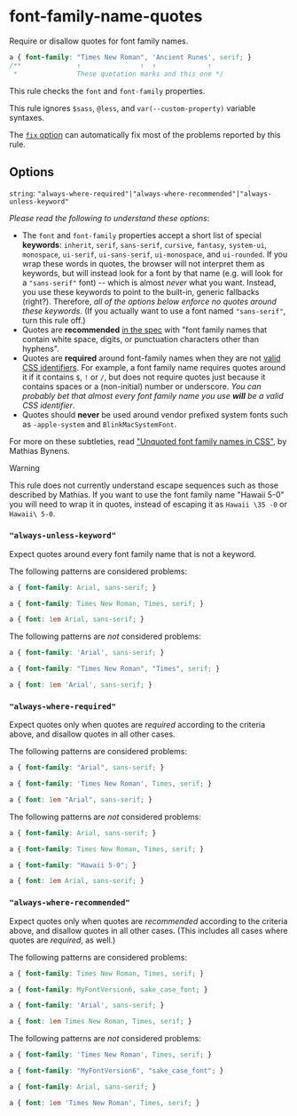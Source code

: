 # font-family-name-quotes

Require or disallow quotes for font family names.

<!-- prettier-ignore -->
```css
a { font-family: "Times New Roman", 'Ancient Runes', serif; }
/**              ↑               ↑  ↑             ↑
 *               These quotation marks and this one */
```

This rule checks the `font` and `font-family` properties.

This rule ignores `$sass`, `@less`, and `var(--custom-property)` variable syntaxes.

The [`fix` option](https://github.com/stylelint/stylelint/16.6.1/docs/user-guide/options.md#fix) can automatically fix most of the problems reported by this rule.

## Options

`string`: `"always-where-required"|"always-where-recommended"|"always-unless-keyword"`

_Please read the following to understand these options_:

- The `font` and `font-family` properties accept a short list of special **keywords**: `inherit`, `serif`, `sans-serif`, `cursive`, `fantasy`, `system-ui`, `monospace`, `ui-serif`, `ui-sans-serif`, `ui-monospace`, and `ui-rounded`. If you wrap these words in quotes, the browser will not interpret them as keywords, but will instead look for a font by that name (e.g. will look for a `"sans-serif"` font) -- which is almost _never_ what you want. Instead, you use these keywords to point to the built-in, generic fallbacks (right?). Therefore, _all of the options below enforce no quotes around these keywords_. (If you actually want to use a font named `"sans-serif"`, turn this rule off.)
- Quotes are **recommended** [in the spec](https://www.w3.org/TR/CSS2/fonts.html#font-family-prop) with "font family names that contain white space, digits, or punctuation characters other than hyphens".
- Quotes are **required** around font-family names when they are not [valid CSS identifiers](https://www.w3.org/TR/CSS2/syndata.html#value-def-identifier). For example, a font family name requires quotes around it if it contains `$`, `!` or `/`, but does not require quotes just because it contains spaces or a (non-initial) number or underscore. _You can probably bet that almost every font family name you use **will** be a valid CSS identifier_.
- Quotes should **never** be used around vendor prefixed system fonts such as `-apple-system` and `BlinkMacSystemFont`.

For more on these subtleties, read ["Unquoted font family names in CSS"](https://mathiasbynens.be/notes/unquoted-font-family), by Mathias Bynens.

> [!WARNING]
> This rule does not currently understand escape sequences such as those described by Mathias. If you want to use the font family name "Hawaii 5-0" you will need to wrap it in quotes, instead of escaping it as `Hawaii \35 -0` or `Hawaii\ 5-0`.

### `"always-unless-keyword"`

Expect quotes around every font family name that is not a keyword.

The following patterns are considered problems:

<!-- prettier-ignore -->
```css
a { font-family: Arial, sans-serif; }
```

<!-- prettier-ignore -->
```css
a { font-family: Times New Roman, Times, serif; }
```

<!-- prettier-ignore -->
```css
a { font: 1em Arial, sans-serif; }
```

The following patterns are _not_ considered problems:

<!-- prettier-ignore -->
```css
a { font-family: 'Arial', sans-serif; }
```

<!-- prettier-ignore -->
```css
a { font-family: "Times New Roman", "Times", serif; }
```

<!-- prettier-ignore -->
```css
a { font: 1em 'Arial', sans-serif; }
```

### `"always-where-required"`

Expect quotes only when quotes are _required_ according to the criteria above, and disallow quotes in all other cases.

The following patterns are considered problems:

<!-- prettier-ignore -->
```css
a { font-family: "Arial", sans-serif; }
```

<!-- prettier-ignore -->
```css
a { font-family: 'Times New Roman', Times, serif; }
```

<!-- prettier-ignore -->
```css
a { font: 1em "Arial", sans-serif; }
```

The following patterns are _not_ considered problems:

<!-- prettier-ignore -->
```css
a { font-family: Arial, sans-serif; }
```

<!-- prettier-ignore -->
```css
a { font-family: Times New Roman, Times, serif; }
```

<!-- prettier-ignore -->
```css
a { font-family: "Hawaii 5-0"; }
```

<!-- prettier-ignore -->
```css
a { font: 1em Arial, sans-serif; }
```

### `"always-where-recommended"`

Expect quotes only when quotes are _recommended_ according to the criteria above, and disallow quotes in all other cases. (This includes all cases where quotes are _required_, as well.)

The following patterns are considered problems:

<!-- prettier-ignore -->
```css
a { font-family: Times New Roman, Times, serif; }
```

<!-- prettier-ignore -->
```css
a { font-family: MyFontVersion6, sake_case_font; }
```

<!-- prettier-ignore -->
```css
a { font-family: 'Arial', sans-serif; }
```

<!-- prettier-ignore -->
```css
a { font: 1em Times New Roman, Times, serif; }
```

The following patterns are _not_ considered problems:

<!-- prettier-ignore -->
```css
a { font-family: 'Times New Roman', Times, serif; }
```

<!-- prettier-ignore -->
```css
a { font-family: "MyFontVersion6", "sake_case_font"; }
```

<!-- prettier-ignore -->
```css
a { font-family: Arial, sans-serif; }
```

<!-- prettier-ignore -->
```css
a { font: 1em 'Times New Roman', Times, serif; }
```
